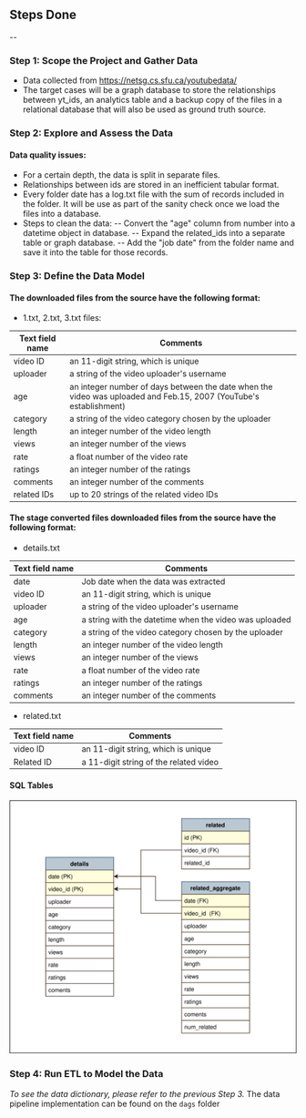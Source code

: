 ## Steps Done
--
### Step 1: Scope the Project and Gather Data
 - Data collected from https://netsg.cs.sfu.ca/youtubedata/
 - The target cases will be a graph database to store the relationships between yt_ids, an analytics table and a backup copy of the files in a relational database that will also be used as ground truth source.

### Step 2: Explore and Assess the Data
#### Data quality issues:
 - For a certain depth, the data is split in separate files.
 - Relationships between ids are stored in an inefficient tabular format.
 - Every folder date has a log.txt file with the sum of records included in the folder. It will be use as part of the sanity check once we load the files into a database.
 - Steps to clean the data:
	-- Convert the "age" column from number into a datetime object in database.
	-- Expand the related_ids into a separate table or graph database.
	-- Add the "job date" from the folder name and save it into the table for those records.

### Step 3: Define the Data Model
#### The downloaded files from the source have the following format:
 - 1.txt, 2.txt, 3.txt files:
 
Text field name | Comments
------------- | -------------
video ID | an 11-digit string, which is unique
uploader | a string of the video uploader's username
age | an integer number of days between the date when the video was uploaded and Feb.15, 2007 (YouTube's establishment)
category | a string of the video category chosen by the uploader
length | an integer number of the video length
views | an integer number of the views
rate | a float number of the video rate
ratings | an integer number of the ratings
comments | an integer number of the comments
related IDs | up to 20 strings of the related video IDs

#### The stage converted files downloaded files from the source have the following format:
 - details.txt

Text field name | Comments
------------- | -------------
date | Job date when the data was extracted
video ID | an 11-digit string, which is unique
uploader | a string of the video uploader's username
age | a string with the datetime when the video was uploaded 
category | a string of the video category chosen by the uploader
length | an integer number of the video length
views | an integer number of the views
rate | a float number of the video rate
ratings | an integer number of the ratings
comments | an integer number of the comments

 - related.txt

Text field name | Comments
------------- | -------------
video ID | an 11-digit string, which is unique
Related ID | a 11-digit string of the related video

#### SQL Tables 

![Alt text](https://raw.githubusercontent.com/danertor/ytgraph/master/doc/data_model.svg)

### Step 4: Run ETL to Model the Data
*To see the data dictionary, please refer to the previous Step 3.*
The data pipeline implementation can be found on the `dags` folder